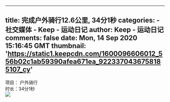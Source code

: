
---
title: 完成户外骑行12.6公里, 34分1秒
categories: 
    - 社交媒体
    - Keep - 运动日记
author: Keep - 运动日记
comments: false
date: Mon, 14 Sep 2020 15:16:45 GMT
thumbnail: 'https://static1.keepcdn.com/1600096606012_556b02c1ab59390afea671ea_9223370436758185107_cy'
---

<div>   
项目： 户外骑行 <br>时长：34分1秒<br><img src="https://static1.keepcdn.com/1600096606012_556b02c1ab59390afea671ea_9223370436758185107_cy" referrerpolicy="no-referrer">  
</div>
            